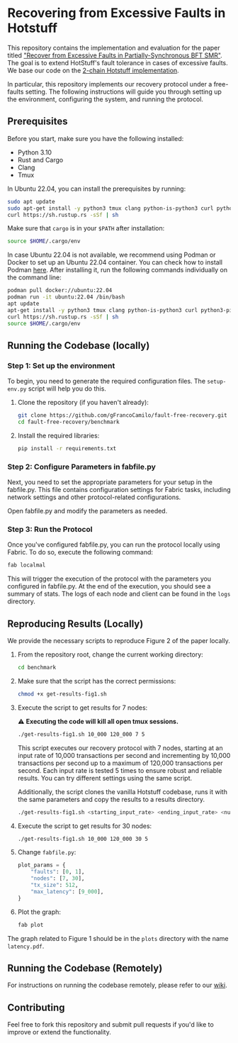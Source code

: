 # Recovering from Excessive Faults in Hotstuff


This repository contains the implementation and evaluation for the paper titled ["Recover from Excessive Faults in Partially-Synchronous BFT SMR"](https://eprint.iacr.org/2025/083). The goal is to extend HotStuff's fault tolerance in cases of excessive faults. We base our code on the [2-chain Hotstuff implementation](https://github.com/asonnino/hotstuff). 

In particular, this repository implements our recovery protocol under a free-faults setting. The following instructions will guide you through setting up the environment, configuring the system, and running the protocol.

## Prerequisites

Before you start, make sure you have the following installed:

- Python 3.10
- Rust and Cargo
- Clang
- Tmux

In Ubuntu 22.04, you can install the prerequisites by running:

```bash
sudo apt update
sudo apt-get install -y python3 tmux clang python-is-python3 curl python3-pip git
curl https://sh.rustup.rs -sSf | sh
```

Make sure that `cargo` is in your `$PATH` after installation:

```bash
source $HOME/.cargo/env
```
In case Ubuntu 22.04 is not available, we recommend using Podman or Docker to set up an Ubuntu 22.04 container. You can check how to install Podman [here](https://podman.io). After installing it, run the following commands individually on the command line:

```bash
podman pull docker://ubuntu:22.04
podman run -it ubuntu:22.04 /bin/bash
apt update
apt-get install -y python3 tmux clang python-is-python3 curl python3-pip git
curl https://sh.rustup.rs -sSf | sh
source $HOME/.cargo/env
```
## Running the Codebase (locally)

### Step 1: Set up the environment

To begin, you need to generate the required configuration files. The `setup-env.py` script will help you do this.

1. Clone the repository (if you haven't already):

    ```bash
    git clone https://github.com/gFrancoCamilo/fault-free-recovery.git
    cd fault-free-recovery/benchmark
    ```

2. Install the required libraries:

    ```bash
    pip install -r requirements.txt
    ```

### Step 2: Configure Parameters in fabfile.py

Next, you need to set the appropriate parameters for your setup in the fabfile.py. This file contains configuration settings for Fabric tasks, including network settings and other protocol-related configurations.

Open fabfile.py and modify the parameters as needed.

### Step 3: Run the Protocol
Once you've configured fabfile.py, you can run the protocol locally using Fabric. To do so, execute the following command:

```bash
fab localmal
```

This will trigger the execution of the protocol with the parameters you configured in fabfile.py. At the end of the execution, you should see a summary of stats. The logs of each node and client can be found in the `logs` directory.

## Reproducing Results (Locally)

We provide the necessary scripts to reproduce Figure 2 of the paper locally.

1. From the repository root, change the current working directory:
    ```bash
    cd benchmark
    ```

2. Make sure that the script has the correct permissions:
    ```bash
    chmod +x get-results-fig1.sh
    ```
3. Execute the script to get results for 7 nodes:

    :warning: **Executing the code will kill all open tmux sessions.**
    ```bash
    ./get-results-fig1.sh 10_000 120_000 7 5
    ```
    This script executes our recovery protocol with 7 nodes, starting at an input rate of 10,000 transactions per second and incrementing by 10,000 transactions per second up to a maximum of 120,000 transactions per second. Each input rate is tested 5 times to ensure robust and reliable results. You can try different settings using the same script.
    
    Additionally, the script clones the vanilla Hotstuff codebase, runs it with the same parameters and copy the results to a results directory.
    ```bash
    ./get-results-fig1.sh <starting_input_rate> <ending_input_rate> <num_nodes> <num_runs>
    ```
4. Execute the script to get results for 30 nodes:
    ```bash
    ./get-results-fig1.sh 10_000 120_000 30 5
    ```
5. Change `fabfile.py`:
    ```python
    plot_params = {
        "faults": [0, 1],
        "nodes": [7, 30],
        "tx_size": 512,
        "max_latency": [9_000],
    }
    ```
6. Plot the graph:
    ```bash
    fab plot
    ```
The graph related to Figure 1 should be in the `plots` directory with the name `latency.pdf`.

## Running the Codebase (Remotely)

For instructions on running the codebase remotely, please refer to our [wiki](https://github.com/gFrancoCamilo/fault-free-recovery/wiki).

## Contributing
Feel free to fork this repository and submit pull requests if you'd like to improve or extend the functionality. 
